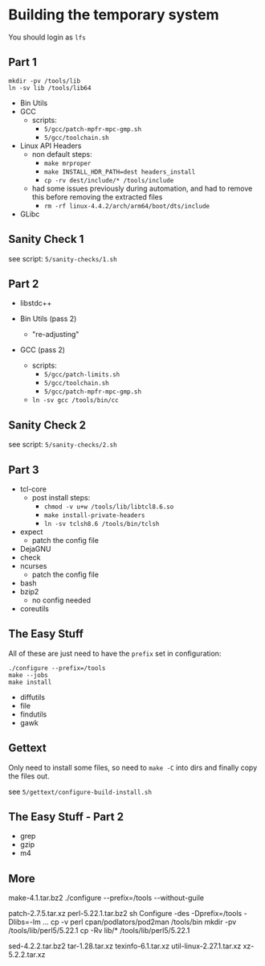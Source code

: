 # Building the temporary system

You should login as `lfs`

## Part 1

```
mkdir -pv /tools/lib
ln -sv lib /tools/lib64
```

- Bin Utils
- GCC
    - scripts:
        - `5/gcc/patch-mpfr-mpc-gmp.sh`
        - `5/gcc/toolchain.sh`
- Linux API Headers
    - non default steps:
        - `make mrproper`
        - `make INSTALL_HDR_PATH=dest headers_install`
        - `cp -rv dest/include/* /tools/include`
    - had some issues previously during automation, and had to remove this before removing the extracted files
        - `rm -rf linux-4.4.2/arch/arm64/boot/dts/include`
- GLibc

## Sanity Check 1

see script: `5/sanity-checks/1.sh`

## Part 2

- libstdc++
- Bin Utils (pass 2)
    - "re-adjusting"

- GCC (pass 2)
    - scripts:
        - `5/gcc/patch-limits.sh`
        - `5/gcc/toolchain.sh`
        - `5/gcc/patch-mpfr-mpc-gmp.sh`
    - `ln -sv gcc /tools/bin/cc`

## Sanity Check 2

see script: `5/sanity-checks/2.sh`

## Part 3

- tcl-core
    - post install steps:
        - `chmod -v u+w /tools/lib/libtcl8.6.so`
        - `make install-private-headers`
        - `ln -sv tclsh8.6 /tools/bin/tclsh`
- expect
    - patch the config file
- DejaGNU
- check
- ncurses
    - patch the config file
- bash
- bzip2
    - no config needed
- coreutils

## The Easy Stuff

All of these are just need to have the `prefix` set in configuration:

```
./configure --prefix=/tools
make --jobs
make install
```

- diffutils
- file
- findutils
- gawk

## Gettext

Only need to install some files, so need to `make -C` into dirs and finally copy the files out.

see `5/gettext/configure-build-install.sh`

## The Easy Stuff - Part 2

- grep
- gzip
- m4

## More

make-4.1.tar.bz2
./configure --prefix=/tools --without-guile

patch-2.7.5.tar.xz
perl-5.22.1.tar.bz2
sh Configure -des -Dprefix=/tools -Dlibs=-lm
...
cp -v perl cpan/podlators/pod2man /tools/bin
mkdir -pv /tools/lib/perl5/5.22.1
cp -Rv lib/* /tools/lib/perl5/5.22.1

sed-4.2.2.tar.bz2
tar-1.28.tar.xz
texinfo-6.1.tar.xz
util-linux-2.27.1.tar.xz
xz-5.2.2.tar.xz
